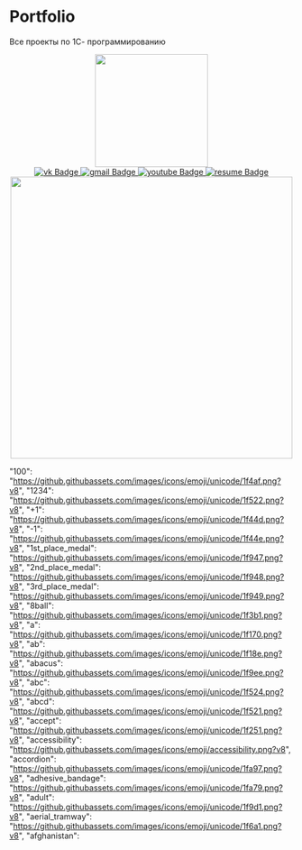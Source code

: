 # Portfolio
Все проекты по 1С- программированию
<div id="header" align="center">
  <img class="player__preview" src="https://media2.giphy.com/media/v1.Y2lkPTc5MGI3NjExZG5kd2o2YTljZ3B4bnlhdm1uM2p0enIya3hjZGszOGE4ZHBmejNrZSZlcD12MV9pbnRlcm5hbF9naWZfYnlfaWQmY3Q9cw/M9gbBd9nbDrOTu1Mqx/giphy.gif" width="200"/>
</div>

<div id="badges" align="center">
  <a href="https://vk.com/kimdark665">
    <img src="https://img.shields.io/badge/vk-blue?style=for-the-badge&logo=vk&logoColor=white" alt="vk Badge"/>
  </a>
  <a href="http://painhaven40@gmail.com">
    <img src="https://img.shields.io/badge/gmail-green?style=for-the-badge&logo=gmail&logoColor=white" alt="gmail Badge"/>
  </a>
  <a href="https://youtube.com/@muhammad_10_?si=_WEbhcbgh3Nnpzx5">
    <img src="https://img.shields.io/badge/youtube-red?style=for-the-badge&logo=youtube&logoColor=white" alt="youtube Badge"/>
  </a>
   <a href="https://myresume.ru/resume/UiycA8ED9RR/">
    <img src="https://img.shields.io/badge/Resume-grey?style=for-the-badge&logo=resume&logoColor=white" alt="resume Badge"/>
  </a>
</div>
<div id="header" align="center">
  <img class="player__preview" src="https://camo.githubusercontent.com/7f8bb3190999081788a39ae09c4d161f9d67f450c6e8b7ab2104888a80083609/68747470733a2f2f6d656469612e67697068792e636f6d2f6d656469612f645765734263544c61766b5a754733354d492f67697068792e676966" width="500"/>
</div>


"100": "https://github.githubassets.com/images/icons/emoji/unicode/1f4af.png?v8",
  "1234": "https://github.githubassets.com/images/icons/emoji/unicode/1f522.png?v8",
  "+1": "https://github.githubassets.com/images/icons/emoji/unicode/1f44d.png?v8",
  "-1": "https://github.githubassets.com/images/icons/emoji/unicode/1f44e.png?v8",
  "1st_place_medal": "https://github.githubassets.com/images/icons/emoji/unicode/1f947.png?v8",
  "2nd_place_medal": "https://github.githubassets.com/images/icons/emoji/unicode/1f948.png?v8",
  "3rd_place_medal": "https://github.githubassets.com/images/icons/emoji/unicode/1f949.png?v8",
  "8ball": "https://github.githubassets.com/images/icons/emoji/unicode/1f3b1.png?v8",
  "a": "https://github.githubassets.com/images/icons/emoji/unicode/1f170.png?v8",
  "ab": "https://github.githubassets.com/images/icons/emoji/unicode/1f18e.png?v8",
  "abacus": "https://github.githubassets.com/images/icons/emoji/unicode/1f9ee.png?v8",
  "abc": "https://github.githubassets.com/images/icons/emoji/unicode/1f524.png?v8",
  "abcd": "https://github.githubassets.com/images/icons/emoji/unicode/1f521.png?v8",
  "accept": "https://github.githubassets.com/images/icons/emoji/unicode/1f251.png?v8",
  "accessibility": "https://github.githubassets.com/images/icons/emoji/accessibility.png?v8",
  "accordion": "https://github.githubassets.com/images/icons/emoji/unicode/1fa97.png?v8",
  "adhesive_bandage": "https://github.githubassets.com/images/icons/emoji/unicode/1fa79.png?v8",
  "adult": "https://github.githubassets.com/images/icons/emoji/unicode/1f9d1.png?v8",
  "aerial_tramway": "https://github.githubassets.com/images/icons/emoji/unicode/1f6a1.png?v8",
  "afghanistan": 
